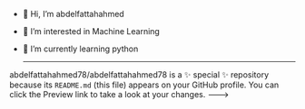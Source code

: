 - 👋 Hi, I’m abdelfattahahmed
- 👀 I’m interested in Machine Learning
- 🌱 I’m currently learning python

  -----------------------------------------------
abdelfattahahmed78/abdelfattahahmed78 is a ✨ special ✨ repository because its `README.md` (this file) appears on your GitHub profile.
You can click the Preview link to take a look at your changes.
--->
